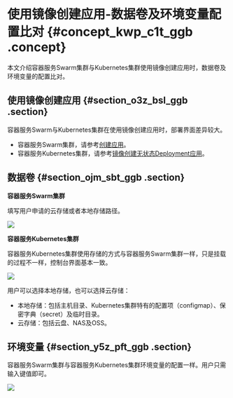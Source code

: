 # 使用镜像创建应用-数据卷及环境变量配置比对 {#concept_kwp_c1t_ggb .concept}

本文介绍容器服务Swarm集群与Kubernetes集群使用镜像创建应用时，数据卷及环境变量的配置比对。

## 使用镜像创建应用 {#section_o3z_bsl_ggb .section}

容器服务Swarm与Kubernetes集群在使用镜像创建应用时，部署界面差异较大。

-   容器服务Swarm集群，请参考[创建应用](../../../../intl.zh-CN/用户指南/应用管理/创建应用.md#)。
-   容器服务Kubernetes集群，请参考[镜像创建无状态Deployment应用](../../../../intl.zh-CN/用户指南/Kubernetes集群/应用管理/镜像创建无状态Deployment应用.md#)。

## 数据卷 {#section_ojm_sbt_ggb .section}

**容器服务Swarm集群**

填写用户申请的云存储或者本地存储路径。

![](http://static-aliyun-doc.oss-cn-hangzhou.aliyuncs.com/assets/img/83740/155954469135444_zh-CN.png)

**容器服务Kubernetes集群**

容器服务Kubernetes集群使用存储的方式与容器服务Swarm集群一样，只是挂载的过程不一样，控制台界面基本一致。

![](http://static-aliyun-doc.oss-cn-hangzhou.aliyuncs.com/assets/img/83740/155954469135447_zh-CN.png)

用户可以选择本地存储，也可以选择云存储：

-   本地存储：包括主机目录、Kubernetes集群特有的配置项（configmap）、保密字典（secret）及临时目录。
-   云存储：包括云盘、NAS及OSS。

## 环境变量 {#section_y5z_pft_ggb .section}

容器服务Swarm集群与容器服务Kubernetes集群环境变量的配置一样。用户只需输入键值即可。

![](http://static-aliyun-doc.oss-cn-hangzhou.aliyuncs.com/assets/img/83740/155954469135452_zh-CN.png)

